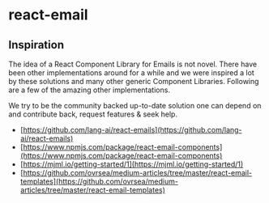 # react-email

## Inspiration

The idea of a React Component Library for Emails is not novel. There have been other implementations around for a while and we were inspired a lot by these solutions and many other generic Component Libraries. Following are a few of the amazing other implementations.

We try to be the community backed up-to-date solution one can depend on and contribute back, request features & seek help.

- [https://github.com/lang-ai/react-emails](https://github.com/lang-ai/react-emails)
- [https://www.npmjs.com/package/react-email-components](https://www.npmjs.com/package/react-email-components)
- [https://mjml.io/getting-started/1](https://mjml.io/getting-started/1)
- [https://github.com/ovrsea/medium-articles/tree/master/react-email-templates](https://github.com/ovrsea/medium-articles/tree/master/react-email-templates)
